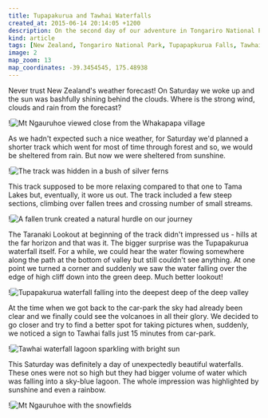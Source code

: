 ```yaml
---
title: Tupapakurua and Tawhai Waterfalls
created_at: 2015-06-14 20:14:05 +1200
description: On the second day of our adventure in Tongariro National Park we discovered Tupapakurua and Tawhai falls.
kind: article
tags: [New Zealand, Tongariro National Park, Tupapapkurua Falls, Tawhai Falls, Waterfalls]
image: 2
map_zoom: 13
map_coordinates: -39.3454545, 175.48938
---
```


Never trust New Zealand's weather forecast! On Saturday we woke up and the sun was bashfully shining behind the clouds. Where is the strong wind, clouds and rain from the forecast?

!![Mt Ngauruhoe viewed close from the Whakapapa village](5)

As we hadn't expected such a nice weather, for Saturday we'd planned a shorter track which went for most of time through forest and so, we would be sheltered from rain. But now we were sheltered from sunshine.

!![The track was hidden in a bush of silver ferns](3)

This track supposed to be more relaxing compared to that one to Tama Lakes but, eventually, it wore us out. The track included a few steep sections, climbing over fallen trees and crossing number of small streams.

!![A fallen trunk created a natural hurdle on our journey](1)

The Taranaki Lookout at beginning of the track didn't impressed us - hills at the far horizon and that was it. The bigger surprise was the Tupapakurua waterfall itself. For a while, we could hear the water flowing somewhere along the path at the bottom of valley but still couldn't see anything. At one point we turned a corner and suddenly we saw the water falling over the edge of high cliff down into the green deep. Much better lookout!

!![Tupapakurua waterfall falling into the deepest deep of the deep valley](2)

At the time when we got back to the car-park the sky had already been clear and we finally could see the volcanoes in all their glory. We decided to go closer and try to find a better spot for taking pictures when, suddenly, we noticed a sign to Tawhai falls just 15 minutes from car-park.

!![Tawhai waterfall lagoon sparkling with bright sun](4)

This Saturday was definitely a day of unexpectedly beautiful waterfalls. These ones were not so high but they had bigger volume of water which was falling into a sky-blue lagoon. The whole impression was highlighted by sunshine and even a rainbow.

!![Mt Ngauruhoe with the snowfields](6)
